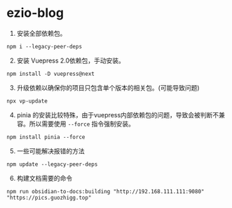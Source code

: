 # ezio-blog

1. 安装全部依赖包。

```shell
npm i --legacy-peer-deps
```

2. 安装 Vuepress 2.0依赖包，手动安装。

```shell
npm install -D vuepress@next
```

3. 升级依赖以确保你的项目只包含单个版本的相关包。(可能导致问题)

```shell
npx vp-update
```

4. pinia 的安装比较特殊，由于vuepress内部依赖包的问题，导致会被判断不兼容。所以需要使用 `--force` 指令强制安装。

```shell
npm install pinia --force
```

5. 一些可能解决报错的方法

```shell
npm update --legacy-peer-deps
```

6. 构建文档需要的命令

```shell
npm run obsidian-to-docs:building "http://192.168.111.111:9080" "https://pics.guozhigg.top"
```
